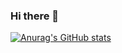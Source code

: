 ### Hi there 👋

[![Anurag's GitHub stats](https://github-readme-stats.vercel.app/api?username=andrekutianski)](https://github.com/anuraghazra/github-readme-stats)


<!--
**andrekutianski/andrekutianski** is a ✨ _special_ ✨ repository because its `README.md` (this file) appears on your GitHub profile.

Here are some ideas to get you started:

- 🔭 I’m currently working on ...
- 🌱 I’m currently learning ...
- 👯 I’m looking to collaborate on ...
- 🤔 I’m looking for help with ...
- 💬 Ask me about ...
- 📫 How to reach me: ...
- 😄 Pronouns: ...
- ⚡ Fun fact: ...
-->
